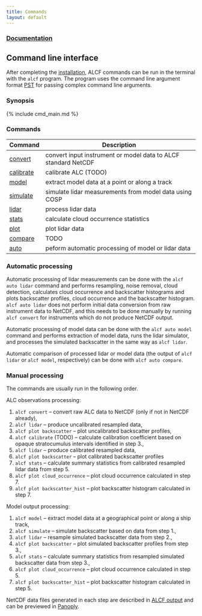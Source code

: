 ```yaml
---
title: Commands
layout: default
---
```


### [Documentation](../)
## Command line interface

After completing the [installation](/installation), ALCF commands can be run in
the terminal with the `alcf` program. The program uses the
command line argument format [PST](https://github.com/peterkuma/pst)
for passing complex command line arguments.

### Synopsis

{% include cmd_main.md %}

### Commands

| Command | Description |
| --- | --- |
| [convert](cmd_convert.html) | convert input instrument or model data to ALCF standard NetCDF |
| [calibrate](cmd_calibrate.html) | calibrate ALC (TODO) |
| [model](cmd_model.html) | extract model data at a point or along a track |
| [simulate](cmd_simulate.html) | simulate lidar measurements from model data using COSP |
| [lidar](cmd_lidar.html) | process lidar data |
| [stats](cmd_stats.html) | calculate cloud occurrence statistics |
| [plot](cmd_plot.html) | plot lidar data |
| [compare](cmd_compare.html) | TODO |
| [auto](cmd_auto.html) | peform automatic processing of model or lidar data |

### Automatic processing

Automatic processing of lidar measurements can be done with the
`alcf auto lidar` command and performs resampling, noise removal,
cloud detection, calculates cloud occurrence and backscatter histograms and
plots backscatter profiles, cloud occurrence and the backscatter histogram.
`alcf auto lidar` does not perform initial data conversion from raw instrument
data to NetCDF, and this needs to be done manually by running `alcf convert`
for instruments which do not produce NetCDF output.

Automatic processing of model data can be done with the `alcf auto model`
command and performs extraction of model data, runs the lidar simulator,
and processes the simulated backscatter in the same way as `alcf lidar`.

Automatic comparison of processed lidar or model data (the output of
`alcf lidar` or `alcf model`, respectively) can be done with
`alcf auto compare`.

### Manual processing

The commands are usually run in the following order.

ALC observations processing:

1. `alcf convert` – convert raw ALC data to NetCDF (only if not in NetCDF
    already),
2. `alcf lidar` – produce uncalibrated resampled data,
3. `alcf plot backscatter` – plot uncalibrated backscatter profiles,
4. `alcf calibrate` (TODO) – calculate calibration coefficient based on opaque
    stratocumulus intervals identified in step 3.,
5. `alcf lidar` – produce calibrated resampled data,
6. `alcf plot backscatter` – plot calibrated backscatter profiles
7. `alcf stats` – calculate summary statistics from calibrated resampled
    lidar data from step 5.
8. `alcf plot cloud_occurrence` – plot cloud occurrence calculated in step 7.
9. `alcf plot backscatter_hist` – plot backscatter histogram calculated in
    step 7.

Model output processing:

1. `alcf model` – extract model data at a geographical point or along a
    ship track,
2. `alcf simulate` – simulate backscatter based on data from step 1.,
3. `alcf lidar` – resample simulated backscatter data from step 2.,
4. `alcf plot backscatter` – plot simulated backscatter profiles from step 3.,
5. `alcf stats` – calculate summary statistics from resampled simulated
    backscatter data from step 3.,
6. `alcf plot cloud_occurrence` – plot cloud occurrence calculated in step 5.
7. `alcf plot backscatter_hist` – plot backscatter histogram calculated in
    step 5.

NetCDF data files generated in each step are described in
[ALCF output](/documentation/alcf_output/) and can be previewed in
[Panoply](https://www.giss.nasa.gov/tools/panoply/).
